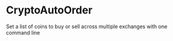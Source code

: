 # CryptoAutoOrder
Set a list of coins to buy or sell across multiple exchanges with one command line
